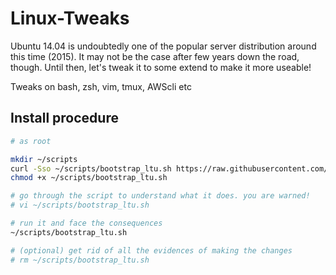 Linux-Tweaks
============

Ubuntu 14.04 is undoubtedly one of the popular server distribution around this time (2015). It may not be the case after few years down the road, though. Until then, let's tweak it to some extend to make it more useable!

Tweaks on bash, zsh, vim, tmux, AWScli etc

## Install procedure

```bash
# as root

mkdir ~/scripts
curl -Sso ~/scripts/bootstrap_ltu.sh https://raw.githubusercontent.com/pothi/linux-tweaks-ubuntu-14-04/master/scripts/bootstrap_ltu.sh
chmod +x ~/scripts/bootstrap_ltu.sh

# go through the script to understand what it does. you are warned!
# vi ~/scripts/bootstrap_ltu.sh

# run it and face the consequences
~/scripts/bootstrap_ltu.sh

# (optional) get rid of all the evidences of making the changes
# rm ~/scripts/bootstrap_ltu.sh

```

